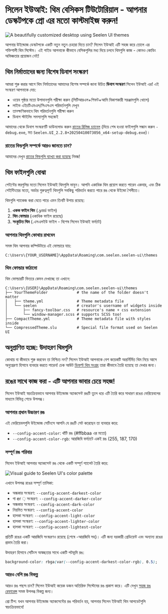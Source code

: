 # সিলেন ইউআই: থিম বেসিকস টিউটোরিয়াল - আপনার ডেস্কটপকে প্রো এর মতো কাস্টমাইজ করুন!

![A beautifully customized desktop using Seelen UI themes](https://raw.githubusercontent.com/Seelen-Inc/sl-blogs/refs/heads/master/blog/seelen-ui-theme-tutorial/image.png)

আপনার উইন্ডোজ ডেস্কটপকে একটি নতুন নতুন চেহারা দিতে চান? সিলেন ইউআই এটি সহজ করে তোলে এর
শক্তিশালী থিম সিস্টেম। এই গাইড আপনাকে কীভাবে বেসিকগুলির মধ্য দিয়ে চলবে থিমগুলি কাজ - কোনও
কোডিং অভিজ্ঞতার প্রয়োজন নেই!

## থিম নির্মাতাদের জন্য বিশেষ ডিবাগ সংস্করণ

আমরা শুরু করার আগে থিম নির্মাতাদের আমাদের বিশেষ সম্পর্কে জানা উচিত **ডিবাগ সংস্করণ** সিলেন
ইউআই এর! এই সংস্করণ আপনাকে দেয়:

- ওয়েব পৃষ্ঠার মতো উপাদানগুলি পরীক্ষা করুন (সিটিআরএল+শিফট+আমি বিকাশকারী সরঞ্জামগুলি খোলে)
- লাইভ এইচটিএমএল/সিএসএস পরিবর্তনগুলি দেখুন
- তাত্ক্ষণিকভাবে থিম পরিবর্তনগুলি পরীক্ষা করুন
- ডিবাগ স্টাইলিং সমস্যাগুলি সহজেই

আমাদের থেকে ডিবাগ সংস্করণটি ডাউনলোড করুন
[রাতের রিলিজ চ্যানেল](https://seelen.io/apps/seelen-ui/releases/nightly) (দিয়ে শেষ
হওয়া ফাইলগুলি সন্ধান করুন `-debug.exe`, মত
`Seelen.UI_2.2.8+20250410073056_x64-setup-debug.exe`)।

### রাতের বিল্ডগুলি সম্পর্কে আরও জানতে চান?

আমাদের দেখুন
[রাতের বিল্ডগুলি ব্যাখ্যা করা হয়েছে](https://seelen.io/blog/seelen-ui-nightly) নিবন্ধ!

## থিম ফাইলগুলি বোঝা

পেইন্টের স্তরগুলির মতো সিলেন ইউআই থিমগুলি ভাবুন। আপনি একাধিক থিম প্রয়োগ করতে পারেন একবার,
এবং ঠিক পেইন্টিংয়ের মতো, অর্ডার গুরুত্বপূর্ণ! থিমগুলি সবকিছু পরিবর্তন করতে পারে রঙ থেকে
উইন্ডো শৈলীতে।

থিমগুলি প্যাকেজ করা যেতে পারে এমন তিনটি উপায় রয়েছে:

1. **একক ফাইল থিম** (.yml ফাইল)
2. **থিম ফোল্ডার** (একাধিক ফাইল রয়েছে)
3. **সংকুচিত থিম** (.এসএলইউ ফাইল - বিশেষ সিলেন ইউআই ফর্ম্যাট)

### আপনার থিমগুলি কোথায় রাখবেন

সমস্ত থিম আপনার কম্পিউটারে এই ফোল্ডারে যায়:

```text
C:\Users\{YOUR_USERNAME}\AppData\Roaming\com.seelen.seelen-ui\themes
```

### থিম ফোল্ডার কাঠামো

থিম ফোল্ডারটি ভিতরে কেমন দেখাচ্ছে তা এখানে:

```text
C:\Users\{USER}\AppData\Roaming\com.seelen.seelen-ui\themes
├── YourThemeFolder             # the name of the folder doesn't matter
│   ├── theme.yml               # Theme metadata file
│   └── seelen                  # creator's username of widgets inside
│       ├── fancy-toolbar.css   # resource's name + css extension
│       └── window-manager.scss # supports SCSS too!
├── CompactTheme.yml            # Theme metadata file with styles inside
└── CompressedTheme.slu         # Special file format used on Seelen UI
```

## অনুপ্রাণিত হচ্ছে: উদাহরণ থিমগুলি

কোথায় বা কীভাবে শুরু করবেন তা নিশ্চিত নন? সিলেন ইউআই আপনাকে বেশ কয়েকটি অন্তর্নির্মিত থিম
নিয়ে আসে অনুপ্রেরণা হিসাবে ব্যবহার করতে পারেন! চেক আউট
[ডিফল্ট থিম সংগ্রহ](https://github.com/eythaann/Seelen-UI/tree/master/static/themes)
তারা কীভাবে তৈরি হয়েছে তা দেখার জন্য।

## রঙের সাথে কাজ করা - এটি আপনার ভাবার চেয়ে সহজ!

সিলেন ইউআই স্বয়ংক্রিয়ভাবে আপনার উইন্ডোজ অ্যাকসেন্ট রঙটি তুলে ধরে এটি তৈরি করে সাধারণ রঙের
ভেরিয়েবলের মাধ্যমে বিভিন্ন শেডে উপলব্ধ।

### আপনার প্রধান উচ্চারণ রঙ

এই ভেরিয়েবলগুলি উইন্ডোজ সেটিংসে আপনি যে রঙটি সেট করেছেন তা ব্যবহার করে:

- `--config-accent-color`: খাঁটি রঙ (#ffbbaa এর মতো)
- `--config-accent-color-rgb`: আরজিবি ফর্ম্যাটে একই রঙ (255, 187, 170)

### সম্পূর্ণ রঙ পরিবার

সিলেন ইউআই আপনার অ্যাকসেন্ট রঙ থেকে একটি সম্পূর্ণ প্যালেট তৈরি করে:

![Visual guide to Seelen UI's color palette](https://raw.githubusercontent.com/Seelen-Inc/sl-blogs/refs/heads/master/blog/seelen-ui-theme-tutorial/colors.png)

এখানে উপলব্ধ রঙের সম্পূর্ণ তালিকা:

- অন্ধকার সংস্করণ: `--config-accent-darkest-color`
- গা er ় সংস্করণ: `--config-accent-darker-color`
- অন্ধকার সংস্করণ: `--config-accent-dark-color`
- নিয়মিত সংস্করণ: `--config-accent-color`
- হালকা সংস্করণ: `--config-accent-light-color`
- হালকা সংস্করণ: `--config-accent-lighter-color`
- হালকা সংস্করণ: `--config-accent-lightest-color`

প্রতিটি রঙের একটি আরজিবি সংস্করণও রয়েছে (শেষে -আরজিবি সহ)। এটি জন্য দরকারী গ্রেডিয়েন্ট
এবং অন্যান্য রঙের প্রভাব তৈরি করা।

উদাহরণ হিসাবে সেটিংস অস্বচ্ছতার সাথে একটি পটভূমি রঙ:

```css
background-color: rbga(var(--config-accent-darkest-color-rgb), 0.5);
```

### আরও বেশি রঙ বিকল্প

আরও রঙ পছন্দ চান? সিলেন ইউআই কয়েক ডজন অতিরিক্ত সিস্টেমের রঙ প্রকাশ করে। এটি দেখুন
[সহজ রঙ রেফারেন্স](https://gist.github.com/eythaann/cd9a3cda0206ce23a17f5ea00ec2ba06)
সমস্ত উপলব্ধ বিকল্প জন্য।

প্রো টিপ: যখন আপনার উইন্ডোজ অ্যাকসেন্টের রঙ পরিবর্তন হয়, আপনার সিলেন ইউআই থিম আপডেটগুলি
স্বয়ংক্রিয়ভাবে!
